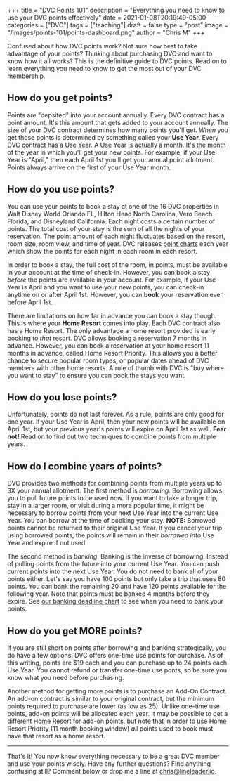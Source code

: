 +++
title = "DVC Points 101"
description = "Everything you need to know to use your DVC points effectively"
date = 2021-01-08T20:19:49-05:00
categories = ["DVC"]
tags = ["teaching"]
draft = false
type = "post"
image = "/images/points-101/points-dashboard.png"
author = "Chris M"
+++

Confused about how DVC points work? Not sure how best to take advantage of your
points? Thinking about purchasing DVC and want to know how it all works? This is
the definitive guide to DVC points. Read on to learn everything you need to
know to get the most out of your DVC membership.

<!--more-->

## How do you get points?

Points are "depsited" into your account annually. Every DVC contract has a
point amount. It's this amount that gets added to your account annually. The
size of your DVC contract determines how many points you'll get. _When_ you get
those points is determined by something called your __Use Year__. Every DVC
contract has a Use Year. A Use Year is actually a month. It's the month of the
year in which you'll get your new points. For example, if your Use Year is
"April," then each April 1st you'll get your annual point allotment. Points
always arrive on the first of your Use Year month.

## How do you use points?

You can use your points to book a stay at one of the 16 DVC properties in Walt
Disney World Orlando FL, Hilton Head North Carolina, Vero Beach Florida, and
Disneyland California.  Each night costs a certain number of points. The total
cost of your stay is the sum of all the nights of your reservation. The point
amount of each night fluctuates based on the resort, room size, room view, and
time of year. DVC releases [point charts][1] each year which show the points for
each night in each room in each resort.

In order to book a stay, the full cost of the room, in points, must be available
in your account at the time of check-in. However, you can book a stay _before_
the points are available in your account. For example, if your Use Year is April
and you want to use your new points, you can check-in anytime on or after April
1st. However, you can __book__ your reservation even before April 1st.

There are limitations on how far in advance you can book a stay though. This is
where your __Home Resort__ comes into play. Each DVC contract also has a Home
Resort. The only advantage a home resort provided is early booking to _that_
resort. DVC allows booking a reservation 7 months in advance. However, you can
book a reservation at your home resort 11 months in advance, called Home Resort
Priority. This allows you a better chance to secure popular room types, or
popular dates ahead of DVC members with other home resorts. A rule of thumb
with DVC is "buy where you want to stay" to ensure you can book the stays you
want.

## How do you lose points?

Unfortunately, points do not last forever. As a rule, points are only good for
one year. If your Use Year is April, then your new points will be available on
April 1st, but your previous year's points will expire on April 1st as well.
__Fear not!__ Read on to find out two techniques to combine points from multiple
years.

## How do I combine years of points?

DVC provides two methods for combining points from multiple years up to 3X your
annual allotment. The first method is _borrowing_. Borrowing allows you to pull
future points to be used now. If you want to take a longer trip, stay in a
larger room, or visit during a more popular time, it might be necessary to
borrow points from your next Use Year into the current Use Year. You can borrow
at the time of booking your stay. __NOTE:__ Borrowed points cannot be returned
to their original Use Year. If you cancel your trip using borrowed points, the
points will remain in their _borrowed into_ Use Year and expire if not used.

The second method is _banking_. Banking is the inverse of borrowing. Instead of
pulling points from the future into your current Use Year. You can push current
points into the next Use Year.  You do not need to bank all of your points
either. Let's say you have 100 points but only take a trip that uses 80 points.
You can bank the remaining 20 and have 120 points available for the following
year. Note that points must be banked 4 months before they expire. See [our
banking deadline chart][2] to see when you need to bank your points.

## How do you get MORE points?

If you are still short on points after borrowing and banking strategically, you
do have a few options. DVC offers one-time use points for purchase. As of this
writing, points are $19 each and you can purchase up to 24 points each Use Year.
You cannot refund or transfer one-time use ponts, so be sure you know what you
need before purchasing.

Another method for getting more points is to purchase an Add-On Contract. An
add-on contract is similar to your original contract, but the minimum points
required to purchase are lower (as low as 25). Unlike one-time use points,
add-on points will be allocated each year. It may be possible to get a different
Home Resort for add-on points, but note that in order to use Home Resort
Priority (11 month booking window) _all_ points used to book must have that
resort as a home resort.

-------

That's it! You now know everything necessary to be a great DVC member and use
your points wisely. Have any further questions? Find anything confusing still?
Comment below or drop me a line at chris@lineleader.io.


[1]: https://disneyvacationclub.disney.go.com/vacation-planning/points-charts/
[2]: https://blog.lineleader.io/posts/dvc-banking-windows
